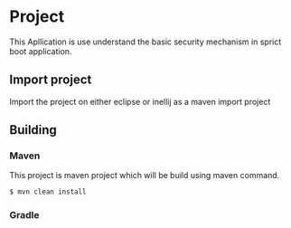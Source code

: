 # Project
This Apllication is use understand the basic security mechanism in sprict boot application.

## Import project
Import the project on either eclipse or inellij as a maven import project

## Building

### Maven
This project is maven project which will be build using maven command.

```bash
$ mvn clean install
```

### Gradle

